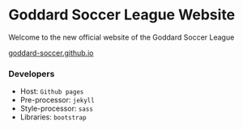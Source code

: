 # Goddard Soccer League Website
Welcome to the new official website of the Goddard Soccer League

[goddard-soccer.github.io](goddard-soccer.github.io)

### Developers
- Host: `Github pages`
- Pre-processor: `jekyll`
- Style-processor: `sass`
- Libraries: `bootstrap` 


